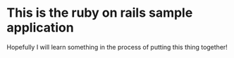 # This is the ruby on rails sample application

Hopefully I will learn something in the process of putting this thing
together!
